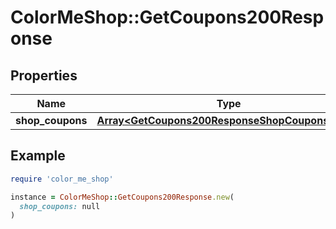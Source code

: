 # ColorMeShop::GetCoupons200Response

## Properties

| Name | Type | Description | Notes |
| ---- | ---- | ----------- | ----- |
| **shop_coupons** | [**Array&lt;GetCoupons200ResponseShopCouponsInner&gt;**](GetCoupons200ResponseShopCouponsInner.md) |  | [optional] |

## Example

```ruby
require 'color_me_shop'

instance = ColorMeShop::GetCoupons200Response.new(
  shop_coupons: null
)
```

